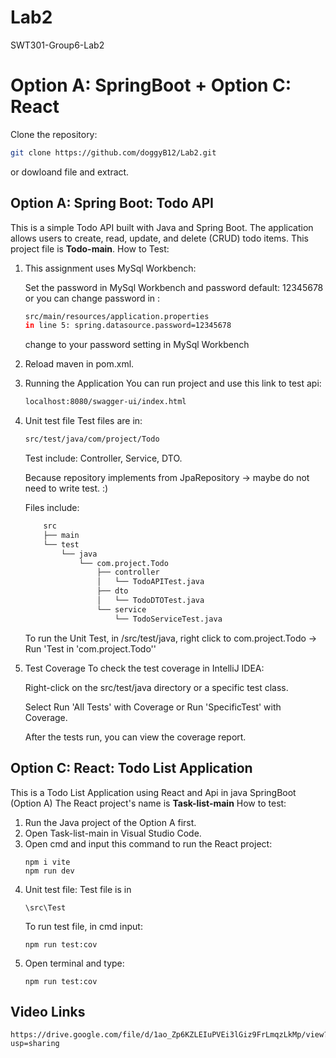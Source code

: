 # Lab2
SWT301-Group6-Lab2

# Option A: SpringBoot + Option C: React
Clone the repository:
   ```bash
   git clone https://github.com/doggyB12/Lab2.git
   ```
   or dowloand file and extract.
  
Option A: Spring Boot: Todo API
-----------------------
This is a simple Todo API built with Java and Spring Boot. The application allows users to create, read, update, and delete (CRUD) todo items.
This project file is **Todo-main**.
How to Test:

1) This assignment uses MySql Workbench:
   
   Set the password in MySql Workbench and password default: 12345678
   or you can change password in :
   ```bash
   src/main/resources/application.properties
   in line 5: spring.datasource.password=12345678
   ```
   change to your password setting in MySql Workbench
2) Reload maven in pom.xml.
3) Running the Application
   You can run project and use this link to test api:
   ```bash
   localhost:8080/swagger-ui/index.html
   ```
4) Unit test file
   Test files are in:
   ```bash
   src/test/java/com/project/Todo
   ```
   Test include: Controller, Service, DTO.
   
   Because repository implements from JpaRepository -> maybe do not need to write test. :)
   
   Files include:
   ```bash
       src
       ├── main
       └── test
           └── java
               └── com.project.Todo
                   ├── controller
                   │   └── TodoAPITest.java
                   ├── dto
                   │   └── TodoDTOTest.java
                   └── service
                       └── TodoServiceTest.java
   ```
   To run the Unit Test, in /src/test/java, right click to com.project.Todo -> Run 'Test in 'com.project.Todo''
6) Test Coverage
   To check the test coverage in IntelliJ IDEA:
   
   Right-click on the src/test/java directory or a specific test class.
   
   Select Run 'All Tests' with Coverage or Run 'SpecificTest' with Coverage.
   
   After the tests run, you can view the coverage report.

Option C: React: Todo List Application
-----------------------
This is a Todo List Application using React and Api in java SpringBoot (Option A)
The React project's name is **Task-list-main**
How to test:
1) Run the Java project of the Option A first.
2) Open Task-list-main in Visual Studio Code.
3) Open cmd and input this command to run the React project:
   ```
   npm i vite 
   npm run dev
   ```
4) Unit test file:
   Test file is in
   ```
   \src\Test
   ```
   To run test file, in cmd input:
   ```
   npm run test:cov
   ```
5) Open terminal and type:
   ```
   npm run test:cov
   ```

Video Links
-------------------
```
https://drive.google.com/file/d/1ao_Zp6KZLEIuPVEi3lGiz9FrLmqzLkMp/view?usp=sharing
```


